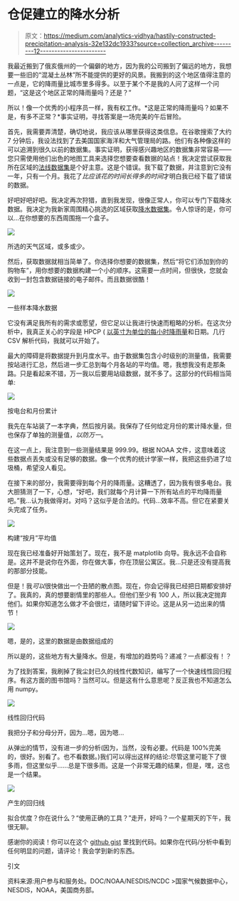 # 仓促建立的降水分析

> 原文：<https://medium.com/analytics-vidhya/hastily-constructed-precipitation-analysis-32e132dc1933?source=collection_archive---------12----------------------->

我最近搬到了俄亥俄州的一个偏僻的地方，因为我的公司搬到了偏远的地方，我想要一些旧的“混凝土丛林”所不能提供的更好的风景。我搬到的这个地区值得注意的一点是，它的降雨量比城市里多得多。以至于某个不是我的人问了这样一个问题，“这是这个地区正常的降雨量吗？还是？”

所以！像一个优秀的小程序员一样，我有权工作。*这是正常的降雨量吗？如果不是，有多不正常？*事实证明，寻找答案是一场完美的午后冒险。

首先，我需要弄清楚，确切地说，我应该从哪里获得这类信息。在谷歌搜索了大约 7 分钟后，我设法找到了去美国国家海洋和大气管理局的路。他们有各种像这样的可以追溯到很久以前的数据集。事实证明，获得感兴趣地区的数据集非常容易——您只需使用他们出色的地图工具来选择您想要查看数据的站点！我决定尝试获取我所在区域的[法线数据集](https://gis.ncdc.noaa.gov/maps/ncei/normals)是个好主意。这是个错误。我下载了数据，并注意到它没有一年，只有一个月。我花了*比应该花的时间长得多的时间*才明白我已经下载了错误的数据。

好吧好吧好吧。我决定再次狩猎，直到我发现，很像正常人，你可以专门下载降水数据。我决定为我新家周围精心挑选的区域获取[降水数据集](https://gis.ncdc.noaa.gov/maps/ncei/cdo/hourly?layers=001)。令人惊讶的是，你可以…在你想要的东西周围拖一个盒子。

![](img/ab47602a61ca22a0f5bb904fa21e50ca.png)

所选的天气区域，或多或少。

然后，获取数据就相当简单了。你选择你想要的数据集，然后“将它们添加到你的购物车”，用你想要的数据构建一个小的顺序。这需要一点时间，但很快，您就会收到一封包含数据链接的电子邮件。而且数据很酷！

![](img/2a511f1cb03aba5187a15c364c3d37ef.png)

一些样本降水数据

它没有满足我所有的需求或愿望，但它足以让我进行快速而粗略的分析。在这次分析中，我真正关心的字段是 HPCP ( [以英寸为单位的每小时降雨量](https://www.battelleecology.org/da-viz-coop-precip-data-R#:~:text=HPCP%3A%20The%20total%20precipitation%20given,value%20999.99%20indicates%20missing%20data.)和日期。几行 CSV 解析代码，我就可以开始了。

最大的障碍是将数据提升到月度水平。由于数据集包含小时级别的测量值，我需要按站进行汇总，然后进一步汇总到每个月各站的平均值。嗯，我想我没有走那条路。只是看起来不错，万一我以后要用站级数据，就不多了。这部分的代码相当简单:

![](img/839d6e7ada0a3253c4e81d51789358b3.png)

按电台和月份累计

我先在车站装了一本字典，然后按月装。我保存了任何给定月份的累计降水量，但也保存了单独的测量值，*以防万一*。

在这一点上，我注意到一些测量结果是 999.99。根据 NOAA 文件，这意味着这些数据点丢失或没有足够的数据。像一个优秀的统计学家一样，我把这些扔进了垃圾桶，希望没人看见。

在接下来的部分，我需要得到每个月的降雨量。这糟透了，因为我有很多电台。我大胆猜测了一下，心想，“好吧，我们就每个月计算一下所有站点的平均降雨量吧。”我…认为我做得对。对吗？这似乎是合法的。代码…效率不高。但它在紧要关头完成了任务。

![](img/5bec4359c67b39389c5f2685e8f3eecd.png)

构建“按月”平均值

现在我已经准备好开始策划了。现在，我不是 matplotlib 向导。我永远不会自称是。这并不是说你在外面，你在做大事，你在顶层公寓区。我…只是还没有提高我的那部分技能。

但是！我*可以*很快做出一个丑陋的散点图。现在，你会记得我已经把日期都安排好了。我真的，真的想要剧情里的那些人。但他们至少有 100 人，所以我决定抛弃他们。如果你知道怎么做才不会很烂，请随时留下评论。这是从另一边出来的情节！

![](img/02204dc42627502cad612cc3665e3cf5.png)

嗯，是的，这里的数据是由数据组成的

所以是的，这些地方有大量降水。但是，有增加的趋势吗？递减？一点都没有！？

为了找到答案，我刷掉了我尘封已久的线性代数知识，编写了一个快速线性回归程序。有这方面的图书馆吗？当然可以。但是这有什么意思呢？反正我也不知道怎么用 numpy。

![](img/b281551fbe25f05f600bce1a45e62ca8.png)

线性回归代码

我把分子和分母分开，因为…嗯，因为嗯…

从弹出的情节，没有进一步的分析(因为，当然，没有必要。代码是 100%完美的，很好。别看了。也不看数据。)我们可以得出这样的结论:尽管这里可能下了很多雨，但这里似乎……总是下很多雨。这是一个非常无趣的结果，但是，嘿，这也是一个结果。

![](img/558fbc677a1ebcafb064711b45b113ba.png)

产生的回归线

拟合优度？你在说什么？“使用正确的工具？”走开，好吗？一个星期天的下午，我很无聊。

感谢你的阅读！你可以在这个 [github gist](https://gist.github.com/svidovich/14ccdd51bd7f9cbfbf9f1821968a0f0b) 里找到代码。如果你在代码/分析中看到任何明显的问题，请评论！我会学到新的东西。

引文

资料来源:用户参与和服务处。DOC/NOAA/NESDIS/NCDC >国家气候数据中心，NESDIS，NOAA，美国商务部。